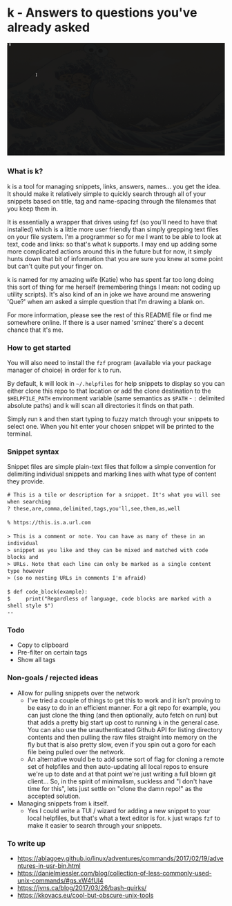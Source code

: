 k - Answers to questions you've already asked
=============================================

![demo](https://github.com/sminez/k/blob/master/k-1.gif)

### What is k?
k is a tool for managing snippets, links, answers, names... you get the idea.
It should make it relatively simple to quickly search through all of your
snippets based on title, tag and name-spacing through the filenames that you keep
them in.

It is essentially a wrapper that drives using fzf (so you'll need to have that
installed) which is a little more user friendly than simply grepping text files
on your file system. I'm a programmer so for me I want to be able to look at
text, code and links: so that's what k supports. I may end up adding some more
complicated actions around this in the future but for now, it simply hunts down
that bit of information that you are sure you knew at some point but can't quite
put your finger on.

k is named for my amazing wife (Katie) who has spent far too long doing this
sort of thing for me herself (remembering things I mean: not coding up utility
scripts). It's also kind of an in joke we have around me answering 'Que?' when
am asked a simple question that I'm drawing a blank on.

For more information, please see the rest of this README file or find me
somewhere online. If there is a user named 'sminez' there's a decent chance that
it's me.


### How to get started
You will also need to install the `fzf` program (available via your package
manager of choice) in order for `k` to run.

By default, k will look in `~/.helpfiles` for help snippets to display so you
can either clone this repo to that location or add the clone destination to the
`$HELPFILE_PATH` environment variable (same semantics as `$PATH` - `:` delimited
absolute paths) and k will scan all directories it finds on that path.

Simply run `k` and then start typing to fuzzy match through your snippets to
select one. When you hit enter your chosen snippet will be printed to the
terminal.


### Snippet syntax
Snippet files are simple plain-text files that follow a simple convention for
delimiting individual snippets and marking lines with what type of content
they provide.
```
# This is a tile or description for a snippet. It's what you will see when searching
? these,are,comma,delimited,tags,you'll,see,them,as,well

% https://this.is.a.url.com

> This is a comment or note. You can have as many of these in an individual
> snippet as you like and they can be mixed and matched with code blocks and
> URLs. Note that each line can only be marked as a single content type however
> (so no nesting URLs in comments I'm afraid)

$ def code_block(example):
$     print("Regardless of language, code blocks are marked with a shell style $")
--
```

### Todo
* Copy to clipboard
* Pre-filter on certain tags
* Show all tags

### Non-goals / rejected ideas
* Allow for pulling snippets over the network
  * I've tried a couple of things to get this to work and it isn't proving to be
  easy to do in an efficient manner. For a git repo for example, you can just
  clone the thing (and then optionally, auto fetch on run) but that adds a
  pretty big start up cost to running `k` in the general case. You can also use
  the unauthenticated Github API for listing directory contents and then pulling
  the raw files straight into memory on the fly but that is also pretty slow,
  even if you spin out a goro for each file being pulled over the network.
  * An alternative would be to add some sort of flag for cloning a remote set of
  helpfiles and then auto-updating all local repos to ensure we're up to date
  and at that point we're just writing a full blown git client... So, in the
  spirit of minimalism, suckless and "I don't have time for this", lets just
  settle on "clone the damn repo!" as the accepted solution.
* Managing snippets from `k` itself.
  * Yes I could write a TUI / wizard for adding a new snippet to your local
  helpfiles, but that's what a text editor is for. `k` just wraps `fzf` to make
  it easier to search through your snippets.


### To write up
* https://ablagoev.github.io/linux/adventures/commands/2017/02/19/adventures-in-usr-bin.html
* https://danielmiessler.com/blog/collection-of-less-commonly-used-unix-commands/#gs.xW4fUl4
* https://jvns.ca/blog/2017/03/26/bash-quirks/
* https://kkovacs.eu/cool-but-obscure-unix-tools
